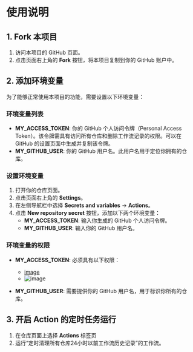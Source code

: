 # 使用说明

## 1. Fork 本项目

1. 访问本项目的 GitHub 页面。
2. 点击页面右上角的 **Fork** 按钮，将本项目复制到你的 GitHub 账户中。

## 2. 添加环境变量

为了能够正常使用本项目的功能，需要设置以下环境变量：

### 环境变量列表

- **MY_ACCESS_TOKEN**: 你的 GitHub 个人访问令牌（Personal Access Token）。该令牌需具有访问所有仓库和删除工作流记录的权限。可以在 GitHub 的设置页面中生成并复制该令牌。
- **MY_GITHUB_USER**: 你的 GitHub 用户名。此用户名用于定位你拥有的仓库。

### 设置环境变量

1. 打开你的仓库页面。
2. 点击页面右上角的 **Settings**。
3. 在左侧导航栏中选择 **Secrets and variables** → **Actions**。
4. 点击 **New repository secret** 按钮，添加以下两个环境变量：
   - **MY_ACCESS_TOKEN**: 输入你生成的 GitHub 个人访问令牌。
   - **MY_GITHUB_USER**: 输入你的 GitHub 用户名。

### 环境变量的权限

- **MY_ACCESS_TOKEN**: 必须具有以下权限：
  - [image](https://github.com/user-attachments/assets/7e540e75-5da4-47e9-b3bd-1dbe857a1d86)
  - ![image](https://github.com/user-attachments/assets/45c5e04b-19c6-4879-92cb-d862f4a6fe54)

- **MY_GITHUB_USER**: 需要提供你的 GitHub 用户名，用于标识你所有的仓库。

## 3. 开启 Action 的定时任务运行

1. 在仓库页面上选择 **Actions** 标签页
2. 运行“定时清理所有仓库24小时以前工作流历史记录”的工作流。
